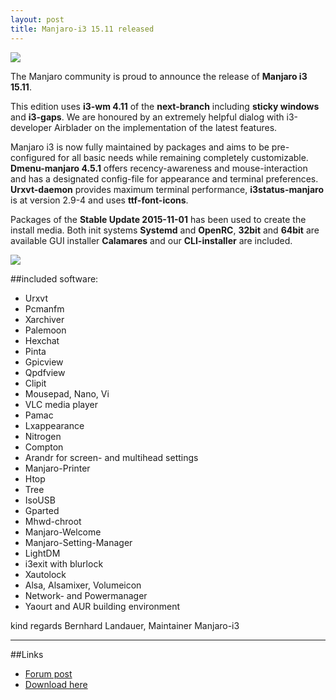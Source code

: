 ```yaml
---
layout: post
title: Manjaro-i3 15.11 released
---
```


<img src="https://manjaro.github.io/images/manjaro-i3-15.11.jpg">

The Manjaro community is proud to announce the release of **Manjaro i3 15.11**.

This edition uses **i3-wm 4.11** of the **next-branch** including **sticky windows** and **i3-gaps**. We are honoured by an extremely helpful dialog with i3-developer Airblader on the implementation of the latest features.

Manjaro i3 is now fully maintained by packages and aims to be pre-configured for all basic needs while remaining completely customizable.
**Dmenu-manjaro 4.5.1** offers recency-awareness and mouse-interaction and has a designated config-file for appearance and terminal preferences.
**Urxvt-daemon** provides maximum terminal performance, **i3status-manjaro** is at version 2.9-4 and uses **ttf-font-icons**.

Packages of the **Stable Update 2015-11-01** has been used to create the install media. Both init systems **Systemd** and **OpenRC**, **32bit** and **64bit** are available
GUI installer **Calamares** and our **CLI-installer** are included.

<img src="https://manjaro.github.io/images/i3-gaps.jpg">

##included software:

* Urxvt
* Pcmanfm
* Xarchiver
* Palemoon
* Hexchat
* Pinta
* Gpicview
* Qpdfview
* Clipit
* Mousepad, Nano, Vi
* VLC media player
* Pamac
* Lxappearance
* Nitrogen
* Compton
* Arandr for screen- and multihead settings
* Manjaro-Printer
* Htop
* Tree
* IsoUSB
* Gparted
* Mhwd-chroot
* Manjaro-Welcome
* Manjaro-Setting-Manager
* LightDM
* i3exit with blurlock
* Xautolock
* Alsa, Alsamixer, Volumeicon
* Network- and Powermanager
* Yaourt and AUR building environment

kind regards
Bernhard Landauer, Maintainer Manjaro-i3

----

##Links

* [Forum post](https://forum.manjaro.org/index.php?topic=28022.0)
* [Download here](https://sourceforge.net/projects/manjarolinux/files/community/i3/2015.11/)
